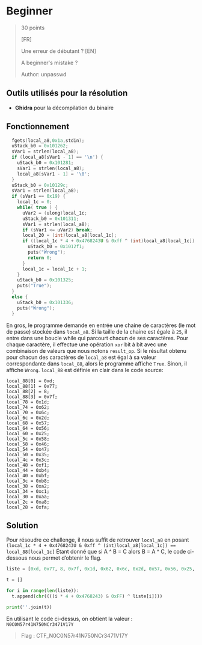# Beginner
> 30 points
>
>[FR]
>
>Une erreur de débutant ?
>[EN]
>
>A beginner's mistake ?
>
> 
> Author: unpasswd

## Outils utilisés pour la résolution
* **Ghidra** pour la décompilation du binaire

## Fonctionnement 
```c
  fgets(local_a8,0x1a,stdin);
  uStack_b0 = 0x101262;
  sVar1 = strlen(local_a8);
  if (local_a8[sVar1 - 1] == '\n') {
    uStack_b0 = 0x101281;
    sVar1 = strlen(local_a8);
    local_a8[sVar1 - 1] = '\0';
  }
  uStack_b0 = 0x10129c;
  sVar1 = strlen(local_a8);
  if (sVar1 == 0x19) {
    local_1c = 0;
    while( true ) {
      uVar2 = (ulong)local_1c;
      uStack_b0 = 0x101311;
      sVar1 = strlen(local_a8);
      if (sVar1 <= uVar2) break;
      local_20 = (int)local_a8[local_1c];
      if ((local_1c * 4 + 0x4768243U & 0xff ^ (int)local_a8[local_1c]) != local_88[local_1c]) {
        uStack_b0 = 0x1012f1;
        puts("Wrong");
        return 0;
      }
      local_1c = local_1c + 1;
    }
    uStack_b0 = 0x101325;
    puts("True");
  }
  else {
    uStack_b0 = 0x101336;
    puts("Wrong");
  }
```

En gros, le programme demande en entrée une chaine de caractères (le mot de passe) stockée dans `local_a8`. Si la taille de la 
chaine est égale à `25`, il entre dans une boucle while qui parcourt chacun de ses caractères.
Pour chaque caractère, il effectue une opération `xor` bit à bit avec une combinaison de valeurs que nous notons `result_op`. 
Si le résultat obtenu pour chacun des caractères de `local_a8` est égal à sa valeur correspondante dans `local_88`, alors le programme affiche 
`True`. Sinon, il affiche `Wrong`. `local_88` est définie en clair dans le code source:

```    
local_88[0] = 0xd;
local_88[1] = 0x77;
local_88[2] = 8;
local_88[3] = 0x7f;
local_78 = 0x1d;
local_74 = 0x62;
local_70 = 0x6c;
local_6c = 0x2d;
local_68 = 0x57;
local_64 = 0x56;
local_60 = 0x25;
local_5c = 0x58;
local_58 = 0x46;
local_54 = 0x47;
local_50 = 0x35;
local_4c = 0x3c;
local_48 = 0xf1;
local_44 = 0xb4;
local_40 = 0xbf;
local_3c = 0xb8;
local_38 = 0xa2;
local_34 = 0xc1;
local_30 = 0xaa;
local_2c = 0xa8;
local_28 = 0xfa;
```

## Solution

Pour résoudre ce challenge, il nous suffit de retrouver `local_a8` en posant `(local_1c * 4 + 0x4768243U & 0xff ^ (int)local_a8[local_1c]) == local_88[local_1c]`
Étant donné que si A ^ B = C alors B = A ^ C, le code ci-dessous nous permet d’obtenir le
flag.

```python
liste = [0xd, 0x77, 8, 0x7f, 0x1d, 0x62, 0x6c, 0x2d, 0x57, 0x56, 0x25, 0x58, 0x46, 0x47, 0x35, 0x3c, 0xf1, 0xb4, 0xbf, 0xb8, 0xa2, 0xc1, 0xaa, 0xa8, 0xfa]

t = []

for i in range(len(liste)):
  t.append(chr((((i * 4 + 0x4768243) & 0xFF) ^ liste[i])))

print(''.join(t))

```
En utilisant le code ci-dessus, on obtient la valeur : `N0C0N57r41N750NCr3471V17Y`

>Flag : CTF_N0C0N57r41N750NCr3471V17Y
